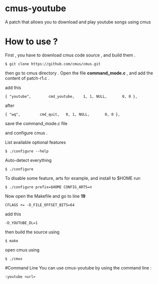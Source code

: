 # cmus-youtube
A patch that allows you to download and play youtube songs using cmus

# How to use ?
First , you have to download cmus code source , and build them .

    $ git clone https://github.com/cmus/cmus.git
    
then go to cmus directory . Open the file <b>command_mode.c</b> , and add the content of patch-r1.c .

add this

    { "youtube",		cmd_youtube,	1, 1, NULL,		  0, 0 },
    
after 

    { "wq",			cmd_quit,	0, 1, NULL,		  0, 0 },
    
save the command_mode.c file

and configure cmus .

List available optional features

    $ ./configure --help

Auto-detect everything

    $ ./configure

To disable some feature, arts for example, and install to $HOME run

    $ ./configure prefix=$HOME CONFIG_ARTS=n
    
Now open the Makefile and go to line <b>19</b>

    CFLAGS += -D_FILE_OFFSET_BITS=64
    
add this 
    
    -D_YOUTUBE_DL=1
    
then build the source using 

    $ make 
    
open cmus using 

    $ ./cmus
  
#Command Line
You can use cmus-youtube by using the command line : 

    :youtube <url>
    


